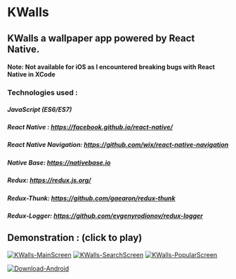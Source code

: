# KWalls
## KWalls a wallpaper app powered by React Native.
#### Note: Not available for iOS as I encountered breaking bugs with React Native in XCode

### Technologies used : 

##### JavaScript (ES6/ES7)
##### React Native : https://facebook.github.io/react-native/
##### React Native Navigation: https://github.com/wix/react-native-navigation
##### Native Base: https://nativebase.io
##### Redux: https://redux.js.org/
##### Redux-Thunk: https://github.com/gaearon/redux-thunk
##### Redux-Logger: https://github.com/evgenyrodionov/redux-logger

## Demonstration : (click to play)

[![KWalls-MainScreen](https://media.giphy.com/media/wOOpP8kvzWYoHIZG1u/giphy.gif)](https://vimeo.com/262392804 "KWalls-MainScreen")
[![KWalls-SearchScreen](https://media.giphy.com/media/3Hxy9j5Xa0UqdNT277/giphy.gif)](https://vimeo.com/262392804 "KWalls-SearchScreen")
[![KWalls-PopularScreen](https://media.giphy.com/media/39yE4L0zSxm2gUqGPo/giphy.gif)](https://vimeo.com/262392804 "KWalls-PopularScreen")

[![Download-Android](http://www.atteztech.com/images/ZN62/10.19/android-app-on-google-play.jpg)](https://play.google.com/store/apps/details?id=com.thewallpaperproject "Download-Android")
